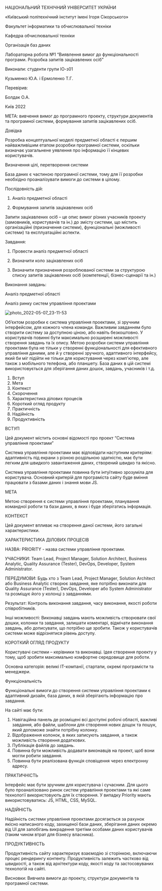 НАЦІОНАЛЬНИЙ ТЕХНІЧНИЙ УНІВЕРСИТЕТ УКРАЇНИ

«Київський політехнічний інститут імені Ігоря Сікорського»

Факультет інформатики та обчислювальної техніки

Кафедра обчислювальної техніки 


Організація баз даних

Лабораторна робота №1 “Виявлення вимог до функціональності програми. Розробка запитів зацікавлених осіб”








Виконали: студенти групи ІО-з01

Кузьменко Ю.А. і Ермоленко Т.Г.

Перевірив:

Болдак О.А.





Київ 2022

МЕТА: вивчення вимог до програмного проекту, структури документів та програмної системи, формування запитів зацікавлених осіб.

Довідка

Розробка концептуальної моделі предметної області є першим найважливішим етапом розробки програмної системи, оскільки визначає узагальнене уявлення про інформацію її кінцевих користувачів.

Визначення цілі, перетворення системи

База даних є частиною програмної системи, тому для її розробки необхідно проаналізувати вимоги до системи в цілому.

Послідовність дій:

1.	Аналіз предметної області

2.	Формування запитів зацікавлених осіб

Запити зацікавлених осіб – це опис вимог різних учасників проекту (замовників, користувачів та ін.) до змісту системи, що містить організаційні (призначення системи), функціональні (можливості системи) та експлуатаційні аспекти.

Завдання:
1.	Провести аналіз предметної області

2.	Визначити коло зацікавлених осіб

3.	Визначити призначення розроблюваної системи за структурою списку запитів зацікавлених осіб (компетенції, бізнес-сценарії та ін.)

Виконання завдань:

Аналіз предметної області

Аналіз ринку систем управління проектами

![photo_2022-05-07_23-11-53](https://user-images.githubusercontent.com/97729272/167270351-7a28d09f-76da-48ce-bac8-096ca67dfdf5.jpg)



Об’єктом розробки є система управління проектами, зі зручним інтерфейсом, для кожного члена команди. Важливим завданням було створити систему за доступною ціною, або навіть безкоштовно. У користувачів повинні бути максимально розширені можливості створення завдань та їх опису. Метою розробки системи управління проектами була не тільки у створенні функціональності для ефективного управління даними, але й у створенні зручного, адаптивного інтерфейсу, який би міг підійти не тільки для користування через комп'ютер, але також з мобільного телефона, або планшету. База даних в цій системі використовується для зберігання даних  дошок, завдань, учасників і т.д. 

1. Вступ 
2. Мета
3. Контекст	
4. Скорочення	
5. Характеристика ділових процесів	
6. Короткий огляд продукту	
7. Практичність	
8. Надійність	
9. Продуктивність	


ВСТУП

Цей документ містить основні відомості про проект “Система управління проектами”

Система управління проектами  має відповідати наступним критеріям: адаптивність під екрани з різною роздільною здатністю, має бути легким для швидкого завантаження даних, створений швидко та якісно.

Система управління проектами повинна бути інтуїтивно зрозуміла для користувача. Основний критерій для програміста сайту буде вміння працювати з базами даних і  знання мови JS.

 МЕТА
	
  Метою створення є системи управління проектами, планування командної роботи та бази даних, в яких і буде зберігатись інформація. 

КОНТЕКСТ

Цей документ впливає на створення даної системи, його загальні характеристики.

ХАРАКТЕРИСТИКА ДІЛОВИХ ПРОЦЕСІВ

  НАЗВА: PRIORITY - назва системи управління проектами.
	
  УЧАСНИКИ: Team Lead, Project Manager, Solution Architect, Business Analytic, Quality Assurance (Tester), DevOps, Developer, System Administrator. 
	
  ПЕРЕДУМОВИ: Будь хто з Team Lead, Project Manager, Solution Architect або Business Analytic створює завдання, яке потрібно виконати для Quality Assurance (Tester), DevOps, Developer або System Administrator та розміщує його у колонці з завданнями. 
	
  Результат: Контроль виконання завдання, часу виконання, якості роботи співробітників.
	
  Інші можливості: Виконавці завдань мають можливість створювати свої дошки, колонки та завдання, залишати коментарі, відмічати виконання завдань, або дописувати, що потрібно ще зробити. Також у користувачів системи може відрізнятися рівень доступу.

КОРОТКИЙ ОГЛЯД ПРОДУКТУ

Користувачі системи – керівники та виконавці. Ідея створення проекту у тому, щоб зробити максимально комфортне середовище для роботи.

Основна категорія: великі IT-компанії, стартапи, окремі програмісти та менеджери. 

Функціональність

Функціональні вимоги до створення системи управління проектами є адаптивний дизайн, база даних, в якій зберігають інформацію про завдання.

На сайті має бути:

1.	Навігаційна панель де розміщені всі доступні робочі області, важливі завдання, або файли, шаблони для створення нових дощок та пошук, який допоможе знайти потрібну колонку.
2.	Відображення колонок, в яких записують завдання, а також можливість створення додаткових. 
3.	Публікація файлів до завдань.
4.	Повинна бути можливість додавати виконавців на проект, щоб вони могли робити завдання.
5.	Повинна бути реалізована функція сповіщення через електронну адресу. 

ПРАКТИЧНІСТЬ
	
  Інтерфейс має бути зручним для користувача і сучасним. Для цього було проаналізовано ринок систем управління проектами та які саме технології використовують для їх створення. У випадку Priority мають використовуватись: JS, HTML, CSS, MySQL.

НАДІЙНІСТЬ

Надійність системи управління проектами досягається за рахунок якісно написаного коду, захищеної бази даних, зберігання даних окремо від UI для запобігань викрадення третіми особами даних користувачів (таким чином втрат для бізнесу власника).

ПРОДУКТИВНІСТЬ

Продуктивність сайту характеризує взаємодію зі сторінкою, включаючи процес рендерингу контенту. Продуктивність залежить частково від швидкості, а також від архітектури коду, якості коду та застосовуваних технологій на сайті.

Висновки: Вивчила вимоги до проекту, структури документів та програмної системи.




